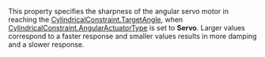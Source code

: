 This property specifies the sharpness of the angular servo motor in reaching the [CylindricalConstraint.TargetAngle](https://developer.roblox.com/en-us/api-reference/property/CylindricalConstraint/TargetAngle), when [CylindricalConstraint.AngularActuatorType](https://developer.roblox.com/en-us/api-reference/property/CylindricalConstraint/AngularActuatorType) is set to **Servo**. Larger values correspond to a faster response and smaller values results in more damping and a slower response.